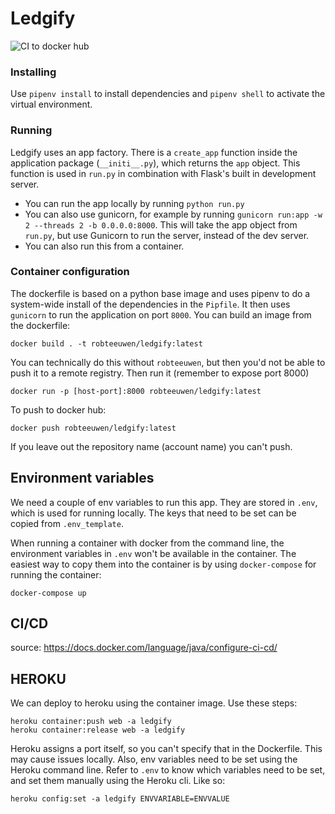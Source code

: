 # Ledgify

![CI to docker hub](https://github.com/robteeuwen/ledgify/actions/workflows/main.yml/badge.svg)

### Installing 
Use `pipenv install` to install dependencies and `pipenv shell` to activate the virtual environment. 

### Running 
Ledgify uses an app factory. There is a `create_app` function inside the application package (`__initi__.py`), which returns the `app` object. This function is used in `run.py` in combination with Flask's built in development server. 

- You can run the app locally by running `python run.py`
- You can also use gunicorn, for example by running `gunicorn run:app -w 2 --threads 2 -b 0.0.0.0:8000`. This will take the app object from `run.py`, but use Gunicorn to run the server, instead of the dev server. 
- You can also run this from a container. 

### Container configuration 
The dockerfile is based on a python base image and uses pipenv to do a system-wide install of the dependencies in the `Pipfile`. It then uses `gunicorn` to run the application on port `8000`. You can build an image from the dockerfile:

`docker build . -t robteeuwen/ledgify:latest`

You can technically do this without `robteeuwen`, but then you'd not be able to push it to a remote registry. Then run it (remember to expose port 8000)

`docker run -p [host-port]:8000 robteeuwen/ledgify:latest`

To push to docker hub: 

`docker push robteeuwen/ledgify:latest`

If you leave out the repository name (account name) you can't push. 

## Environment variables
We need a couple of env variables to run this app. They are stored in `.env`, which is used for running locally. The keys that need to be set can be copied from `.env_template`.

When running a container with docker from the command line, the environment variables in `.env` won't be available in the container. The easiest way to copy them into the container is by using `docker-compose` for running the container: 

`docker-compose up`

## CI/CD
source: https://docs.docker.com/language/java/configure-ci-cd/

## HEROKU 
We can deploy to heroku using the container image. Use these steps: 

`heroku container:push web -a ledgify`  
`heroku container:release web -a ledgify`

Heroku assigns a port itself, so you can't specify that in the Dockerfile. This may cause issues locally. Also, env variables need to be set using the Heroku command line. Refer to `.env` to know which variables need to be set, and set them manually using the Heroku cli. Like so: 

`heroku config:set -a ledgify ENVVARIABLE=ENVVALUE`